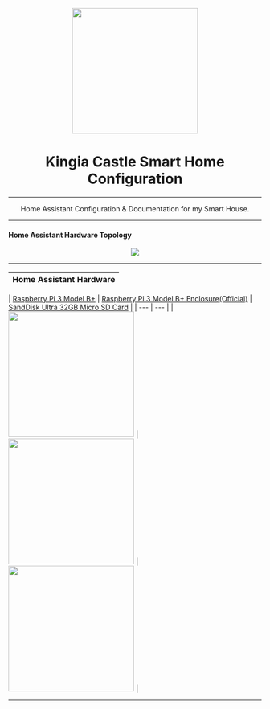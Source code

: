 <p align="center">
  <img src="https://github.com/JamesMcCarthy79/Home-Assistant-Config/blob/master/HA%20Pics/Kingia%20Castle.png" width="250"/>
</p>
<h1 align="center">Kingia Castle Smart Home Configuration</h1>
<hr *** </hr>
<p align="center">Home Assistant Configuration &amp; Documentation for my Smart House.</p>
<hr ---</hr>

#### Home Assistant Hardware Topology
<p align="center">
  <img src="https://github.com/JamesMcCarthy79/Home-Assistant-Config/blob/master/HA%20Pics/HA%20Topo.png"/>
</p>
<hr ---</hr>

| Home Assistant Hardware |
| --- |

| [Raspberry Pi 3 Model B+](https://core-electronics.com.au/raspberry-pi-3-model-b-plus.html) | [Raspberry Pi 3 Model B+ Enclosure(Official)](https://core-electronics.com.au/raspberry-pi-3-case-enclosure.html) | [SandDisk Ultra 32GB Micro SD Card](https://www.officeworks.com.au/shop/officeworks/p/sandisk-ultra-32gb-micro-sdhc-memory-card-sdsq32gb) |
| --- | --- |
| <img src="https://github.com/JamesMcCarthy79/Home-Assistant-Config/blob/master/HA%20Pics/raspberry-pi-3-model-b_-plus.png" width="250"/> | <img src="https://github.com/JamesMcCarthy79/Home-Assistant-Config/blob/master/HA%20Pics/Rasp%20Pi%20Case.png" width="250"/> | <img src="https://github.com/JamesMcCarthy79/Home-Assistant-Config/blob/master/HA%20Pics/Micro%20SD%20Card.png" width="250"/> |




<hr ---</hr>
